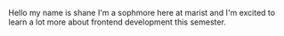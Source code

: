 Hello my name is shane I'm a sophmore here at marist and I'm excited to learn a lot more about
frontend development this semester.
